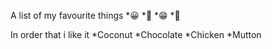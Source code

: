 A list of my favourite things
*😀
*🤗
*😁
*🥰

In order that i like it 
*Coconut
*Chocolate
*Chicken 
*Mutton


